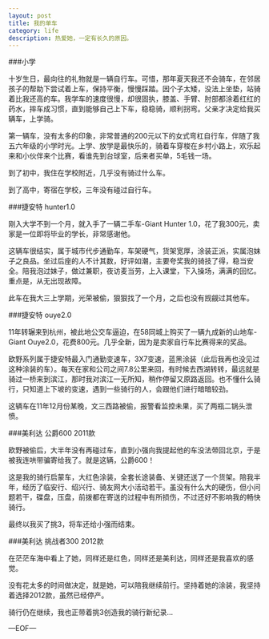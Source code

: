 ```yaml
---
layout: post
title: 我的单车
category: life
description: 热爱她，一定有长久的原因。
---
```


###小学

十岁生日，最向往的礼物就是一辆自行车。可惜，那年夏天我还不会骑车，在邻居孩子的帮助下尝试着上车，保持平衡，慢慢踩踏。因个子太矮，没法上坐垫，站骑着比我还高的车。我学车的速度很慢，却很固执，膝盖、手臂、肘部都涂着红红的药水，摔车成习惯，直到能够自己上下车，稳稳骑，顺利拐弯。父亲才决定给我买辆车，上学骑。

第一辆车，没有太多的印象，非常普通的200元以下的女式弯杠自行车，伴随了我五六年级的小学时光。上学、放学是最快乐的，骑着车穿梭在乡村小路上，欢乐起来和小伙伴来个比赛，看谁先到台球室，后来者买单，5毛钱一场。

到了初中，我住在学校附近，几乎没有骑过什么车。

到了高中，寄宿在学校，三年没有碰过自行车。

###捷安特 hunter1.0

刚入大学不到一个月，就入手了一辆二手车-Giant Hunter 1.0，花了我300元，卖家是一位即将毕业的学长，非常感谢他。

这辆车很结实，属于城市代步通勤车，车架硬气，货架宽厚，涂装正派，实属泡妹子之良品。坐过后座的人不计其数，好评如潮，主要夸奖我的骑技了得，稳当安全。陪我泡过妹子，做过兼职，夜访麦当劳，上入课堂，下入操场，满满的回忆。重点是，从无出现故障。

此车在我大三上学期，光荣被偷，狠狠找了一个月，之后也没有觊觎过其他车。

###捷安特 ouye2.0

11年转辗来到杭州，被此地公交车逼迫，在58同城上购买了一辆九成新的山地车-Giant Ouye2.0，花费800元。几乎全新，因为是卖家自行车比赛得来的奖品。

欧野系列属于捷安特最入门通勤变速车，3X7变速，蓝黑涂装（此后我再也没见过这种涂装的车）。每天在家和公司之间7.8公里来回，有时候去西湖转转，最远就是骑过一桥来到滨江，那时我对滨江一无所知，稍作停留又原路返回。也不懂什么骑行，只知道上下坡的变速，遇到一些骑行的人，会跟他们进行暗暗较劲。

这辆车在11年12月份某晚，文三西路被偷，报警看监控未果，买了两瓶二锅头泄愤。

###美利达 公爵600 2011款

欧野被偷后，大半年没有再碰过车，直到小强向我提起他的车没法带回北京，于是被我连哄带骗寄给我了。就是这辆，公爵600！

这是我的骑行启蒙车，大红色涂装，全套长途装备、关键还送了一个货架。陪我半年，经历了临安行、绍兴行、骑友网大小活动若干。虽没有什么大的硬伤，但小问题若干，碟盘，压盘，前拨都在寄送的过程中有所损伤，不过还好不影响我的畅快骑行。

最终以我买了挑3，将车还给小强而结束。

###美利达 挑战者300 2012款

在茫茫车海中看上了她，同样还是红色，同样还是美利达，同样还是我喜欢的感觉。

没有花太多的时间做决定，就是她，可以陪我继续前行。坚持着她的涂装，我坚持着选择2012款，虽然已经停产。

骑行仍在继续，我也正带着挑3创造我的骑行新纪录...


—EOF—

